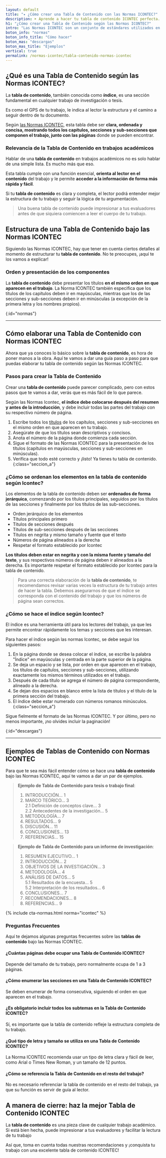 ```yaml
---
layout: default
title: "✦ ¿Cómo crear una Tabla de Contenido con las Normas ICONTEC?"
description: ➤ Aprende a hacer tu tabla de contenido ICONTEC perfecta.
h1: "¿Cómo crear una Tabla de Contenido según las Normas ICONTEC?"
intro: "Las Normas ICONTEC son un conjunto de estándares utilizados en Colombia para citas y referencias bibliográficas. ¿Sabes cómo hacerlas correctamente?"
boton_info: "normas"
boton_info_title: "Cómo hacer"
boton_mas: "descargas"
boton_mas_title: "Ejemplos"
vertical: true
permalink: /normas-icontec/tabla-contenido-normas-icontec
---
```

## ¿Qué es una Tabla de Contenido según las Normas ICONTEC?

La **tabla de contenido**, también conocida como **índice**, es una sección fundamental en cualquier trabajo de investigación o tesis.

Es como el GPS de tu trabajo, le indica al lector la estructura y el camino a seguir dentro de tu documento.

Según [las Normas ICONTEC]({{'normas-icontec'|relative_url}} "Normas Icontec"), esta tabla debe ser **clara, ordenada y concisa, mostrando todos los capítulos, secciones y sub-secciones que componen el trabajo, junto con las páginas** donde se pueden encontrar.

### Relevancia de la Tabla de Contenido en trabajos académicos

Hablar de una **tabla de contenido** en trabajos académicos no es solo hablar de una simple lista. Es mucho más que eso.

Esta tabla cumple con una función esencial, **orienta al lector en el contenido** del trabajo y le permite **acceder a la información de forma más rápida y fácil**.

Si tu **tabla de contenido** es clara y completa, el lector podrá entender mejor la estructura de tu trabajo y seguir la lógica de tu argumentación.

>Una buena tabla de contenido puede impresionar a tus evaluadores antes de que siquiera comiencen a leer el cuerpo de tu trabajo.

## Estructura de una Tabla de Contenido bajo las Normas ICONTEC

Siguiendo las Normas ICONTEC, hay que tener en cuenta ciertos detalles al momento de estructurar tu **tabla de contenido**. No te preocupes, ¡aquí te los vamos a explicar!

### Orden y presentación de los componentes

La **tabla de contenido** debe presentar los títulos **en el mismo orden en que aparecen en el trabajo**. La Norma ICONTEC también especifica que los títulos de los capítulos deben ir en mayúsculas, mientras que los de las secciones y sub-secciones deben ir en minúsculas (a excepción de la primera letra y los nombres propios).
<!-- Anclaje para que la barra fijada no cubra el siguiente subtítulo -->
{:id="normas"}

----

## Cómo elaborar una Tabla de Contenido con Normas ICONTEC

Ahora que ya conoces lo básico sobre la **tabla de contenido**, es hora de poner manos a la obra. Aquí te vamos a dar una guía paso a paso para que puedas elaborar tu tabla de contenido según las Normas ICONTEC.

### Pasos para crear la Tabla de Contenido

Crear una **tabla de contenido** puede parecer complicado, pero con estos pasos que te vamos a dar, verás que es más fácil de lo que parece.

Según las Normas Icontec, **el índice debe colocarse después del resumen y antes de la introducción**, y debe incluir todas las partes del trabajo con su respectivo número de página.

1. Escribe todos los [títulos]({{'titulos-trabajo-escrito'|relative_url}} "Títulos") de los capítulos, secciones y sub-secciones en el mismo orden en que aparecen en tu trabajo.
2. Asegúrate de que los títulos sean descriptivos y concisos.
3. Anota el número de la página donde comienza cada sección.
4. Sigue el formato de las Normas ICONTEC para la presentación de los títulos (capítulos en mayúsculas, secciones y sub-secciones en minúsculas).
5. Verifica que todo esté correcto y ¡listo! Ya tienes tu tabla de contenido.
{:class="seccion_a"}

### ¿Cómo se ordenan los elementos en la tabla de contenido según Icontec?

Los elementos de la tabla de contenido deben ser **ordenados de forma jerárquica**, comenzando por los títulos principales, seguidos por los títulos de las secciones y finalmente por los títulos de las sub-secciones.

- Orden jerárquico de los elementos
- Títulos principales primero
- Títulos de secciones después
- Títulos de sub-secciones después de las secciones
- Títulos en negrita y mismo tamaño y fuente que el texto
- Números de página alineados a la derecha
- Respetar el formato establecido por Icontec

**Los títulos deben estar en negrita y con la misma fuente y tamaño del texto**, y sus respectivos números de página deben ir alineados a la derecha. Es importante respetar el formato establecido por Icontec para la tabla de contenido.

>Para una correcta elaboración de la **tabla de contenido**, te recomendamos revisar varias veces la estructura de tu trabajo antes de hacer la tabla. Debemos asegurarnos de que el índice se corresponda con el contenido del trabajo y que los números de página sean correctos.

### ¿Cómo se hace el índice según Icontec?

El índice es una herramienta útil para los lectores del trabajo, ya que les permite encontrar rápidamente los temas y secciones que les interesan.

Para hacer el índice según las normas Icontec, se debe seguir los siguientes pasos:

1. En la página donde se desea colocar el índice, se escribe la palabra "Índice" en mayúsculas y centrada en la parte superior de la página.
2. Se deja un espacio y se lista, por orden en que aparecen en el trabajo, los títulos de capítulos, secciones y sub-secciones, utilizando exactamente los mismos términos utilizados en el trabajo.
3. Después de cada título se agrega el número de página correspondiente, alineado a la derecha.
4. Se dejan dos espacios en blanco entre la lista de títulos y el título de la primera sección del trabajo.
5. El índice debe estar numerado con números romanos minúsculos.
{:class="seccion_a"}

Sigue fielmente el formato de las Normas ICONTEC. Y por último, pero no menos importante, ¡no olvides incluir la paginación!
<!-- Anclaje para que la barra fijada no cubra el siguiente subtítulo -->
{:id="descargas"}

----

## Ejemplos de Tablas de Contenido con Normas ICONTEC

Para que te sea más fácil entender cómo se hace una **tabla de contenido** bajo las Normas ICONTEC, aquí te vamos a dar un par de ejemplos.

>**Ejemplo de Tabla de Contenido para tesis o trabajo final**:
>1. INTRODUCCIÓN... 1
>2. MARCO TEÓRICO... 3  
>   2.1 Definición de conceptos clave... 3  
>   2.2 Antecedentes de la investigación... 5  
>3. METODOLOGÍA... 7
>4. RESULTADOS... 9
>5. DISCUSIÓN... 11
>6. CONCLUSIONES... 13
>7. REFERENCIAS... 15

>**Ejemplo de Tabla de Contenido para un informe de investigación**:
>1. RESUMEN EJECUTIVO... 1
>2. INTRODUCCIÓN... 2
>3. OBJETIVOS DE LA INVESTIGACIÓN... 3
>4. METODOLOGÍA... 4
>5. ANÁLISIS DE DATOS... 5  
>   5.1 Resultados de la encuesta... 5  
>   5.2 Interpretación de los resultados... 6  
>6. CONCLUSIONES... 7
>7. RECOMENDACIONES... 8
>8. REFERENCIAS... 9

{% include cta-normas.html norma="icontec" %}

### Preguntas Frecuentes

Aquí te dejamos algunas preguntas frecuentes sobre las **tablas de contenido** bajo las Normas ICONTEC.

#### ¿Cuántas páginas debe ocupar una Tabla de Contenido ICONTEC?

Depende del tamaño de tu trabajo, pero normalmente ocupa de 1 a 3 páginas.

#### ¿Cómo enumerar las secciones en una Tabla de Contenido ICONTEC?

Se deben enumerar de forma consecutiva, siguiendo el orden en que aparecen en el trabajo.

#### ¿Es obligatorio incluir todos los subtemas en la Tabla de Contenido ICONTEC?

Sí, es importante que la tabla de contenido refleje la estructura completa de tu trabajo.

#### ¿Qué tipo de letra y tamaño se utiliza en una Tabla de Contenido ICONTEC?

La Norma ICONTEC recomienda usar un tipo de letra clara y fácil de leer, como Arial o Times New Roman, y un tamaño de 12 puntos.

#### ¿Cómo se referencia la Tabla de Contenido en el resto del trabajo?

No es necesario referenciar la tabla de contenido en el resto del trabajo, ya que su función es servir de guía al lector.

## A manera de cierre: haz la mejor Tabla de Contenido ICONTEC

La **tabla de contenido** es una pieza clave de cualquier trabajo académico. Si está bien hecha, puede impresionar a tus evaluadores y facilitar la lectura de tu trabajo

Así que, toma en cuenta todas nuestras recomendaciones y ¡conquista tu trabajo con una excelente tabla de contenido ICONTEC!
